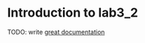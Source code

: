 # Introduction to lab3_2

TODO: write [great documentation](http://jacobian.org/writing/what-to-write/)

